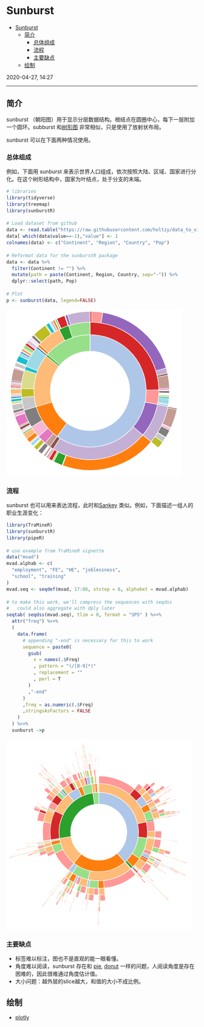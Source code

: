 # Sunburst

- [Sunburst](#sunburst)
  - [简介](#%e7%ae%80%e4%bb%8b)
    - [总体组成](#%e6%80%bb%e4%bd%93%e7%bb%84%e6%88%90)
    - [流程](#%e6%b5%81%e7%a8%8b)
    - [主要缺点](#%e4%b8%bb%e8%a6%81%e7%bc%ba%e7%82%b9)
  - [绘制](#%e7%bb%98%e5%88%b6)

2020-04-27, 14:27
*** *

## 简介

sunburst （朝阳图）用于显示分层数据结构。根结点在圆圈中心，每下一层附加一个圆环。subburst 和[树形图](treemap.md) 非常相似，只是使用了放射状布局。

sunburst 可以在下面两种情况使用。

### 总体组成

例如，下面用 sunburst 来表示世界人口组成，依次按照大陆、区域、国家进行分化。在这个树形结构中，国家为叶结点，处于分支的末端。

```r
# libraries
library(tidyverse)
library(treemap)
library(sunburstR)

# Load dataset from github
data <- read.table("https://raw.githubusercontent.com/holtzy/data_to_viz/master/Example_dataset/11_SevCatOneNumNestedOneObsPerGroup.csv", header=T, sep=";")
data[ which(data$value==-1),"value"] <- 1
colnames(data) <- c("Continent", "Region", "Country", "Pop")

# Reformat data for the sunburstR package
data <- data %>%
  filter(Continent != "") %>%
  mutate(path = paste(Continent, Region, Country, sep="-")) %>%
  dplyr::select(path, Pop)

# Plot
p <- sunburst(data, legend=FALSE)
```

![sunburst](images/2020-04-27-14-39-17.png)

### 流程

sunburst 也可以用来表达流程，此时和[Sankey](sankey.md) 类似。例如，下面描述一组人的职业生涯变化：

```r
library(TraMineR)
library(sunburstR)
library(pipeR)

# use example from TraMineR vignette
data("mvad")
mvad.alphab <- c(
  "employment", "FE", "HE", "joblessness",
  "school", "training"
)
mvad.seq <- seqdef(mvad, 17:86, xtstep = 6, alphabet = mvad.alphab)

# to make this work, we'll compress the sequences with seqdss
#   could also aggregate with dply later
seqtab( seqdss(mvad.seq), tlim = 0, format = "SPS" ) %>>%
  attr("freq") %>>%
  (
    data.frame(
      # appending "-end" is necessary for this to work
      sequence = paste0(
        gsub(
          x = names(.$Freq)
          , pattern = "(/[0-9]*)"
          , replacement = ""
          , perl = T
        )
        ,"-end"
      )
      ,freq = as.numeric(.$Freq)
      ,stringsAsFactors = FALSE
    )
  ) %>>%
  sunburst ->p
```

![sunburst](images/2020-04-27-14-42-39.png)

### 主要缺点

- 标签难以标注，图也不是直观的能一眼看懂。
- 角度难以阅读，sunburst 存在和 [pie](pie_chart.md), [donut](pie_chart.md) 一样的问题，人阅读角度是存在困难的，因此很难通过角度估计值。
- 大小问题：越外层的slice越大，和值的大小不成比例。

## 绘制

- [plotly](../plotly/chart_sunburst.md)
